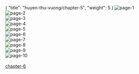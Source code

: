{ "title": "huyen-thu-vuong/chapter-5", "weight": 5 }
<img src="huyen-thu-vuong_0005_01-185a9284b5c54ee27b0ea1eeef7cbe71.webp" alt="page-1" origin="https://3.bp.blogspot.com/-Eu6HRRLm3j8/Vxtw6DwikGI/AAAAAAAGjrs/hJF6r94G6VU/s0/Huyen-Thu-Vuong-Chapter-5-P-1.jpg"><br/>
<img src="huyen-thu-vuong_0005_02-079e3e4e6043d8c0f08996a52fee20f7.webp" alt="page-2" origin="https://3.bp.blogspot.com/-JXmmpX3IDc4/Vxtw7UuEoXI/AAAAAAAGjrw/HTT1mb32W_0/s0/Huyen-Thu-Vuong-Chapter-5-P-2.jpg"><br/>
<img src="huyen-thu-vuong_0005_03-58beb3d7d03da40b6cdb6eff9232aa34.webp" alt="page-3" origin="https://3.bp.blogspot.com/-sQiEfO_VP6Q/Vxtw8exEosI/AAAAAAAGjr0/sZdaXaup4Sk/s0/Huyen-Thu-Vuong-Chapter-5-P-3.jpg"><br/>
<img src="huyen-thu-vuong_0005_04-c9cd647b1055617507a810bf2a6ccf48.webp" alt="page-4" origin="https://3.bp.blogspot.com/-TxUT5o_SbnY/Vxtw9678u8I/AAAAAAAGjr4/5rYsxmajIf0/s0/Huyen-Thu-Vuong-Chapter-5-P-4.jpg"><br/>
<img src="huyen-thu-vuong_0005_05-c9893931125fb3e8be6d88315381e306.webp" alt="page-5" origin="https://3.bp.blogspot.com/-RzCzoekxdNM/Vxtw_N5J6uI/AAAAAAAGjr8/tnK7Uh1aesg/s0/Huyen-Thu-Vuong-Chapter-5-P-5.jpg"><br/>
<img src="huyen-thu-vuong_0005_06-e1b35fb03a55c013a854a157cefdffe6.webp" alt="page-6" origin="https://3.bp.blogspot.com/-0IrI7dQitOU/VxtxAB93u8I/AAAAAAAGjsA/MF3cl6VEFNc/s0/Huyen-Thu-Vuong-Chapter-5-P-6.jpg"><br/>
<img src="huyen-thu-vuong_0005_07-755f8f3768f40fc55399ec123798ae0f.webp" alt="page-7" origin="https://3.bp.blogspot.com/-tWU4h4iXZ70/VxtxBc1SrxI/AAAAAAAGjsE/cDtUXO_hlXM/s0/Huyen-Thu-Vuong-Chapter-5-P-7.jpg"><br/>
<img src="huyen-thu-vuong_0005_08-148bee2669d48c8460faa7d4e63421e8.webp" alt="page-8" origin="https://3.bp.blogspot.com/-igNmZFZqrn0/VxtxCvy8GEI/AAAAAAAGjsI/0yYtoIR75lU/s0/Huyen-Thu-Vuong-Chapter-5-P-8.jpg"><br/>
<img src="huyen-thu-vuong_0005_09-a966b2d5206e1548c5493c7487a76e17.webp" alt="page-9" origin="https://3.bp.blogspot.com/-Y_eXbTqudsw/VxtxD33SHtI/AAAAAAAGjsM/7BzykaF8B7g/s0/Huyen-Thu-Vuong-Chapter-5-P-9.jpg"><br/>
<img src="huyen-thu-vuong_0005_10-a01190ca596c793aac6f9574fdf44be0.webp" alt="page-10" origin="https://3.bp.blogspot.com/-MtzHkOoDMCM/VxtxFPOOb3I/AAAAAAAGjsQ/TDZrAoNv8zM/s0/Huyen-Thu-Vuong-Chapter-5-P-10.jpg"><br/>
<br/><a class="nextchap" href="/huyen-thu-vuong/chapter-6">chapter-6</a>
